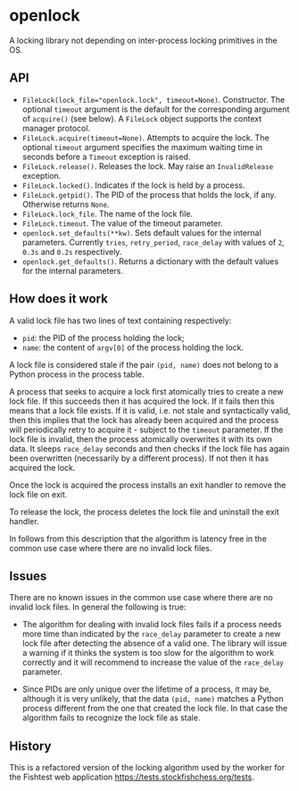 # openlock

A locking library not depending on inter-process locking primitives in the OS.

## API

- `FileLock(lock_file="openlock.lock", timeout=None)`. Constructor. The optional `timeout` argument is the default for the corresponding argument of `acquire()` (see below). A `FileLock` object supports the context manager protocol.
- `FileLock.acquire(timeout=None)`. Attempts to acquire the lock. The optional `timeout` argument specifies the maximum waiting time in seconds before a `Timeout` exception is raised.
- `FileLock.release()`. Releases the lock. May raise an `InvalidRelease` exception.
- `FileLock.locked()`. Indicates if the lock is held by a process.
- `FileLock.getpid()`. The PID of the process that holds the lock, if any. Otherwise returns `None`.
- `FileLock.lock_file`. The name of the lock file.
- `FileLock.timeout`. The value of the timeout parameter.
- `openlock.set_defaults(**kw)`. Sets default values for the internal parameters. Currently `tries`, `retry_period`, `race_delay` with values of `2`, `0.3s` and `0.2s` respectively.
- `openlock.get_defaults()`. Returns a dictionary with the default values for the internal parameters.

## How does it work

A valid lock file has two lines of text containing respectively:

- `pid`: the PID of the process holding the lock;
- `name`: the content of `argv[0]` of the process holding the lock.

A lock file is considered stale if the pair `(pid, name)` does not belong to a Python process in the process table.

A process that seeks to acquire a lock first atomically tries to create a new lock file. If this succeeds then it has acquired the lock. If it fails then this means that a lock file exists. If it is valid, i.e. not stale and syntactically valid, then this implies that the lock has already been acquired and the process will periodically retry to acquire it - subject to the `timeout` parameter. If the lock file is invalid, then the process atomically overwrites it with its own data. It sleeps `race_delay` seconds and then checks if the lock file has again been overwritten (necessarily by a different process). If not then it has acquired the lock.

Once the lock is acquired the process installs an exit handler to remove the lock file on exit.

To release the lock, the process deletes the lock file and uninstall the exit handler.

In follows from this description that the algorithm is latency free in the common use case where there are no invalid lock files.

## Issues

There are no known issues in the common use case where there are no invalid lock files. In general the following is true:

- The algorithm for dealing with invalid lock files fails if a process needs more time than indicated by the `race_delay` parameter to create a new lock file after detecting the absence of a valid one. The library will issue a warning if it thinks the system is too slow for the algorithm to work correctly and it will recommend to increase the value of the `race_delay` parameter.

- Since PIDs are only unique over the lifetime of a process, it may be, although it is very unlikely, that the data `(pid, name)` matches a Python process different from the one that created the lock file. In that case the algorithm fails to recognize the lock file as stale.

## History

This is a refactored version of the locking algorithm used by the worker for the Fishtest web application <https://tests.stockfishchess.org/tests>.
